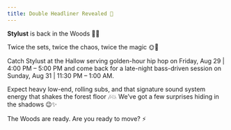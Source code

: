 ```yaml
---
title: Double Headliner Revealed 🤫
---
```


**Stylust** is back in the Woods 🌲🔥

Twice the sets, twice the chaos, twice the magic 🌞🌌

Catch Stylust at the Hallow serving golden-hour hip hop on Friday, Aug 29 | 4:00 PM – 5:00 PM 
and come back for a late-night bass-driven session on Sunday, Aug 31 | 11:30 PM – 1:00 AM.

Expect heavy low-end, rolling subs, and that signature sound system energy that shakes the forest floor 🎶💥
We’ve got a few surprises hiding in the shadows 😉✨

The Woods are ready. Are you ready to move? ⚡
